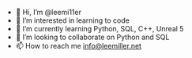- 👋 Hi, I’m @leemi11er
- 👀 I’m interested in learning to code
- 🌱 I’m currently learning Python, SQL, C++, Unreal 5
- 💞️ I’m looking to collaborate on Python and SQL
- 📫 How to reach me info@leemiller.net

<!---
leemi11er/leemi11er is a ✨ special ✨ repository because its `README.md` (this file) appears on your GitHub profile.
You can click the Preview link to take a look at your changes.
--->

